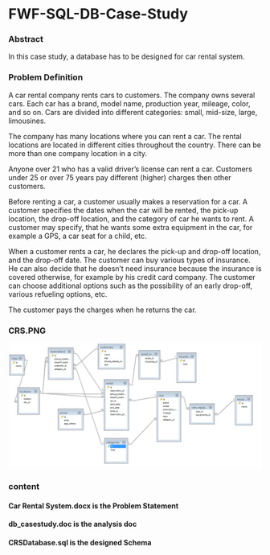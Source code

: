 # FWF-SQL-DB-Case-Study

### Abstract
In this case study, a database has to be designed for car rental system.

### Problem Definition

A car rental company rents cars to customers. The company owns several cars. Each car has a brand, model name, production year, mileage, color, and so on. Cars are divided into different categories: small, mid-size, large, limousines.


The company has many locations where you can rent a car. The rental locations are located in different cities throughout the country. There can be more than one company location in a city.


Anyone over 21 who has a valid driver’s license can rent a car. Customers under 25 or over 75 years pay different (higher) charges then other customers.


Before renting a car, a customer usually makes a reservation for a car. A customer specifies the dates when the car will be rented, the pick-up location, the drop-off location, and the category of car he wants to rent. A customer may specify, that he wants some extra equipment in the car, for example a GPS, a car seat for a child, etc.


When a customer rents a car, he declares the pick-up and drop-off location, and the drop-off date. The customer can buy various types of insurance. He can also decide that he doesn’t need insurance because the insurance is covered otherwise, for example by his credit card company. The customer can choose additional options such as the possibility of an early drop-off, various refueling options, etc.


The customer pays the charges when he returns the car.

### CRS.PNG

![event listener](https://github.com/Chetanmagre789/FWF-SQL-DB-Case-Study/blob/master/CRS.PNG)

### content

#### Car Rental System.docx is the Problem Statement
#### db_casestudy.doc is the analysis doc
#### CRSDatabase.sql is the designed Schema
